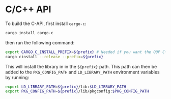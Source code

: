 # C/C++ API

To build the C-API, first install `cargo-c`:

```bash
cargo install cargo-c
```

then run the following command:

```bash
export CARGO_C_INSTALL_PREFIX=${prefix} # Needed if you want the OOP C++ header
cargo cinstall --release --prefix=${prefix}
```

This will install the library in in the `${prefix}` path. This path
can then be added to the `PKG_CONFIG_PATH` and `LD_LIBRARY_PATH`
environment variables by running:

```bash
export LD_LIBRARY_PATH=${prefix}/lib:$LD_LIBRARY_PATH
export PKG_CONFIG_PATH=${prefix}/lib/pkgconfig:$PKG_CONFIG_PATH
```
